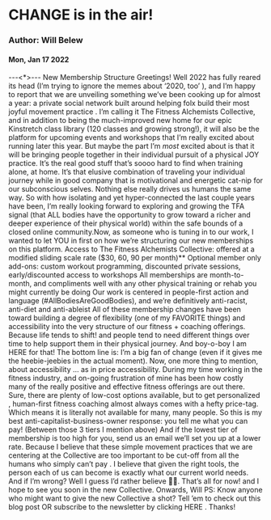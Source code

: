 # CHANGE is in the air!
### Author: Will Belew
#### Mon, Jan 17 2022
---<*>---
                  New Membership Structure Greetings! Well 2022 has fully reared its head (I’m trying to ignore the memes about ‘2020, too’ ), and I’m happy to report that we are unveiling something we’ve been cooking up for almost a year: a  private social network built around helping folx build  their  most joyful movement practice . I’m calling it The Fitness Alchemists Collective, and in addition to being the much-improved new home for our epic Kinstretch class library (120 classes and growing strong!), it will also be the platform for upcoming events and workshops that I’m really excited about running later this year. But maybe the part I’m *most* excited about is that it will be bringing people  together  in their individual pursuit of a physical JOY practice. It’s the real good stuff that’s soooo hard to find when training alone, at home. It’s that elusive combination of traveling your individual journey  while   in good company  that is motivational and energetic cat-nip for our subconscious selves. Nothing else really drives us humans the same way. So with how isolating and yet hyper-connected the last couple years have been, I’m really looking forward to exploring and growing the TFA signal (that ALL bodies have the opportunity to grow toward a richer and deeper experience of their physical world) within the safe bounds of a closed online community.Now, as someone who is tuning in to our work, I wanted to let YOU in  first  on how we’re structuring our new memberships on this platform. Access to The Fitness Alchemists Collective: offered at a modified sliding scale rate ($30, 60, 90 per month)** Optional member only add-ons: custom workout programming, discounted private sessions, early/discounted access to workshops All memberships are month-to-month, and compliments well with any other physical training or rehab you might currently be doing Our work is centered in people-first action and language (#AllBodiesAreGoodBodies), and we’re definitively anti-racist, anti-diet and anti-ableist All of these membership changes have been toward building a degree of flexibility (one of my FAVORITE things) and accessibility into the very structure of our fitness + coaching offerings. Because life tends to shift!  and people tend to  need different things  over time to help support them in their physical journey. And boy-o-boy I am HERE for that! The bottom line is:  I’m a big fan of change (even if it gives me the heebie-jeebies in the actual moment). Now, one more thing to mention, about accessibility … as in  price  accessibility. During my time working in the fitness industry, and on-going frustration of mine has been how  costly  many of the really positive and effective fitness offerings are out there. Sure, there are plenty of low-cost options available, but to get  personalized ,  human-first  fitness coaching almost always comes with a hefty price-tag. Which means it is literally not available for many, many people. So this is my best anti-capitalist-business-owner response: you tell me what you can pay! (Between those 3 tiers I mention above) And if the lowest tier of membership is too high for you, send us an email we’ll set you up at a lower rate. Because I believe that these simple movement practices that we are centering at the Collective are too important to be cut-off from all the humans who simply  can’t pay . I believe that given the right tools, the person each of us can become is  exactly  what our current world needs. And if I’m wrong? Well I guess I’d rather believe 🤷‍♂️. That’s all for now! and I hope to see you soon in the new Collective. Onwards, Will PS: Know anyone who might want to give the new Collective a shot? Tell ’em to check out this blog post OR subscribe to the newsletter  by clicking HERE  . Thanks!
                        